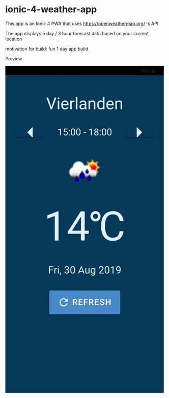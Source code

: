 # ionic-4-weather-app

This app is an Ionic 4 PWA that uses https://openweathermap.org/ 's API

The app displays 5 day / 3 hour forecast data based on your current location

motivation for build: fun 1 day app build

Preview

![Preview Image](weatherApp.jpeg)
